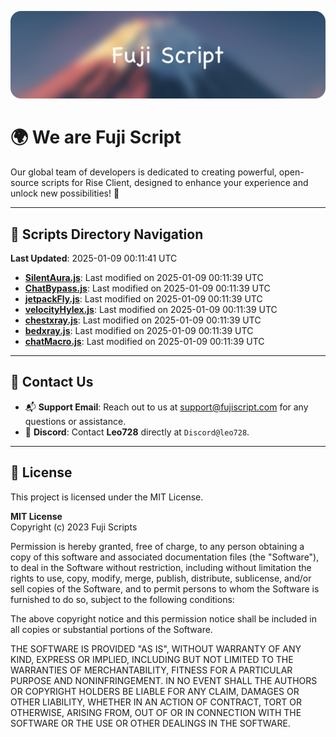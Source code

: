 ![Banner](.github/b.webp)

# 🌍 **We are Fuji Script**

Our global team of developers is dedicated to creating powerful, open-source scripts for Rise Client, designed to enhance your experience and unlock new possibilities! 🌟

---
<!-- SCRIPTS_NAVIGATION_START -->
## 📂 **Scripts Directory Navigation**

**Last Updated**: 2025-01-09 00:11:41 UTC

- **[SilentAura.js](scripts/SilentAura.js)**: Last modified on 2025-01-09 00:11:39 UTC
- **[ChatBypass.js](scripts/ChatBypass.js)**: Last modified on 2025-01-09 00:11:39 UTC
- **[jetpackFly.js](scripts/jetpackFly.js)**: Last modified on 2025-01-09 00:11:39 UTC
- **[velocityHylex.js](scripts/velocityHylex.js)**: Last modified on 2025-01-09 00:11:39 UTC
- **[chestxray.js](scripts/chestxray.js)**: Last modified on 2025-01-09 00:11:39 UTC
- **[bedxray.js](scripts/bedxray.js)**: Last modified on 2025-01-09 00:11:39 UTC
- **[chatMacro.js](scripts/chatMacro.js)**: Last modified on 2025-01-09 00:11:39 UTC

<!-- SCRIPTS_NAVIGATION_END -->

---

## 💬 **Contact Us**  
- 📬 **Support Email**: Reach out to us at [support@fujiscript.com](mailto:support@fujiscript.com) for any questions or assistance.  
- 💬 **Discord**: Contact **Leo728** directly at `Discord@leo728`.

---

## 📜 **License**

This project is licensed under the MIT License.  

**MIT License**  
Copyright (c) 2023 Fuji Scripts  

Permission is hereby granted, free of charge, to any person obtaining a copy of this software and associated documentation files (the "Software"), to deal in the Software without restriction, including without limitation the rights to use, copy, modify, merge, publish, distribute, sublicense, and/or sell copies of the Software, and to permit persons to whom the Software is furnished to do so, subject to the following conditions:  

The above copyright notice and this permission notice shall be included in all copies or substantial portions of the Software.  

THE SOFTWARE IS PROVIDED "AS IS", WITHOUT WARRANTY OF ANY KIND, EXPRESS OR IMPLIED, INCLUDING BUT NOT LIMITED TO THE WARRANTIES OF MERCHANTABILITY, FITNESS FOR A PARTICULAR PURPOSE AND NONINFRINGEMENT. IN NO EVENT SHALL THE AUTHORS OR COPYRIGHT HOLDERS BE LIABLE FOR ANY CLAIM, DAMAGES OR OTHER LIABILITY, WHETHER IN AN ACTION OF CONTRACT, TORT OR OTHERWISE, ARISING FROM, OUT OF OR IN CONNECTION WITH THE SOFTWARE OR THE USE OR OTHER DEALINGS IN THE SOFTWARE.  
